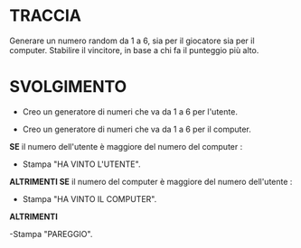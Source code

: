  # TRACCIA

 Generare un numero random da 1 a 6, sia per il giocatore sia per il computer.
Stabilire il vincitore, in base a chi fa il punteggio più alto.

# SVOLGIMENTO

- Creo un generatore di numeri che va da 1 a 6 per l'utente.

- Creo un generatore di numeri che va da 1 a 6 per il computer.

**SE** il numero dell'utente è maggiore del numero del computer :

- Stampa "HA VINTO L'UTENTE".

**ALTRIMENTI SE** il numero del computer è maggiore del numero dell'utente :

- Stampa "HA VINTO IL COMPUTER".

**ALTRIMENTI**

-Stampa "PAREGGIO".